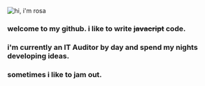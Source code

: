 ![hi, i'm rosa](https://github.com/rcowe/rcowe/blob/main/assets/2021-07-24_15-28-51.gif)

### welcome to my github. i like to write ~~javacript~~ code.
### i'm currently an IT Auditor by day and spend my nights developing ideas.


### sometimes i like to jam out.



<!--
**rcowe/rcowe** is a ✨ _special_ ✨ repository because its `README.md` (this file) appears on your GitHub profile.

Here are some ideas to get you started:

- 🔭 I’m currently working on ...
- 🌱 I’m currently learning ...
- 👯 I’m looking to collaborate on ...
- 🤔 I’m looking for help with ...
- 💬 Ask me about ...
- 📫 How to reach me: ...
- 😄 Pronouns: ...
- ⚡ Fun fact: ...
-->

